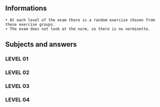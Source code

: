 ## Informations

    • At each level of the exam there is a random exercise chosen from these exercise groups.
    • The exam does not look at the norm, so there is no norminette.

## Subjects and answers

### LEVEL 01
### LEVEL 02
### LEVEL 03
### LEVEL 04

